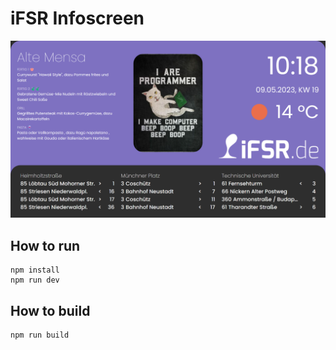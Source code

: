 # iFSR Infoscreen

![screenshot](screenshot.png)

## How to run

```
npm install
npm run dev
```

## How to build

```
npm run build
```
